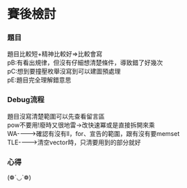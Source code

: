 # 賽後檢討

### 題目
題目比較短+精神比較好=>比較會寫<br>
pB:有看出規律，但沒有仔細想清楚條件，導致錯了好幾次<br>
pC:想到要撞壓枚舉沒寫到可以建圖預處理<br>
pE:題目完全理解錯意思<br>

### Debug流程
題目沒寫清楚範圍可以先查看留言區<br>
pow不要用!廢時又很地雷->改快速冪或是直接拆開來乘<br>
WA---->確認有沒有ll，for、宣告的範圍，跟有沒有要memset<br>
TLE---->清空vector時，只清要用到的部分就好<br>

### 心得
(❁´◡`❁)
